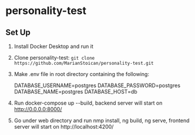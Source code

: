 # personality-test

## Set Up

1. Install Docker Desktop and run it
2. Clone personality-test: `git clone https://github.com/MarianStoican/personality-test.git`
3. Make .env file in root directory containing the following:

    DATABASE_USERNAME=postgres
    DATABASE_PASSWORD=postgres
    DATABASE_NAME=postgres
    DATABASE_HOST=db

4. Run docker-compose up --build, backend server will start on http://0.0.0.0:8000/
5. Go under web directory and run nmp install, ng build, ng serve, frontend server will start on http://localhost:4200/

